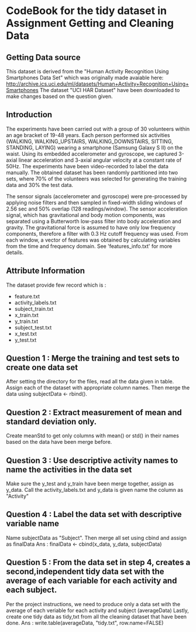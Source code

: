 CodeBook for the tidy dataset in Assignment Getting and Cleaning Data
======================================================================

Getting Data source
-------------------
This dataset is derived from the "Human Activity Recognition Using Smartphones Data Set" which was originally made avaiable here: http://archive.ics.uci.edu/ml/datasets/Human+Activity+Recognition+Using+Smartphones
The dataset "UCI HAR Dataset" have been downloaded to make changes based on the question given.

Introduction
-------------
The experiments have been carried out with a group of 30 volunteers within an age bracket of 19-48 years. Each person performed six activities (WALKING, WALKING_UPSTAIRS, WALKING_DOWNSTAIRS, SITTING, STANDING, LAYING) wearing a smartphone (Samsung Galaxy S II) on the waist. Using its embedded accelerometer and gyroscope, we captured 3-axial linear acceleration and 3-axial angular velocity at a constant rate of 50Hz. The experiments have been video-recorded to label the data manually. The obtained dataset has been randomly partitioned into two sets, where 70% of the volunteers was selected for generating the training data and 30% the test data. 

The sensor signals (accelerometer and gyroscope) were pre-processed by applying noise filters and then sampled in fixed-width sliding windows of 2.56 sec and 50% overlap (128 readings/window). The sensor acceleration signal, which has gravitational and body motion components, was separated using a Butterworth low-pass filter into body acceleration and gravity. The gravitational force is assumed to have only low frequency components, therefore a filter with 0.3 Hz cutoff frequency was used. From each window, a vector of features was obtained by calculating variables from the time and frequency domain. See 'features_info.txt' for more details.

Attribute Information
----------------------
The dataset provide few record which is :

* feature.txt
* activity_labels.txt
* subject_train.txt
* x_train.txt
* y_train.txt
* subject_test.txt
* x_test.txt
* y_test.txt

Question 1 : Merge the training and test sets to create one data set
---------------------------------------------------------------------
After setting the directory for the files, read all the data given in table.
Assign each of the dataset with appropriate column names.
Then merge the data using subjectData <- rbind().

Question 2 : Extract measurement of mean and standard deviation only.
----------------------------------------------------------------------
Create meanStd to get only columns with mean() or std() in their names based on the data have been merge before.

Question 3 : Use descriptive activity names to name the activities in the data set
-----------------------------------------------------------------------------------
Make sure the y_test and y_train have been merge together, assign as y_data.
Call the activity_labels.txt and y_data is given name the column as "Activity"

Question 4 : Label the data set with descriptive variable name
---------------------------------------------------------------
Name subjectData as "Subject".
Then merge all set using cbind and assign as finalData 
Ans : finalData <- cbind(x_data, y_data, subjectData)

Question 5 : From the data set in step 4, creates a second,independent tidy data set with the average of each variable for each activity and each subject. 
----------------------------------------------------------------------------------------------------------------------------------------------------------
Per the project instructions, we need to produce only a data set with the average of each veriable for each activity and subject (averageData)
Lastly, create one tidy data as tidy,txt from all the cleaning dataset that have been done.
Ans : write.table(averageData, "tidy.txt", row.name=FALSE)
